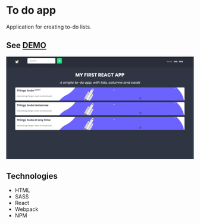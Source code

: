 # To do app
Application for creating to-do lists.

## See [DEMO](https:/to-do-app-using-react.herokuapp.com)

![](./images/screenshot_1.png)

## Technologies
* HTML
* SASS
* React
* Webpack
* NPM
